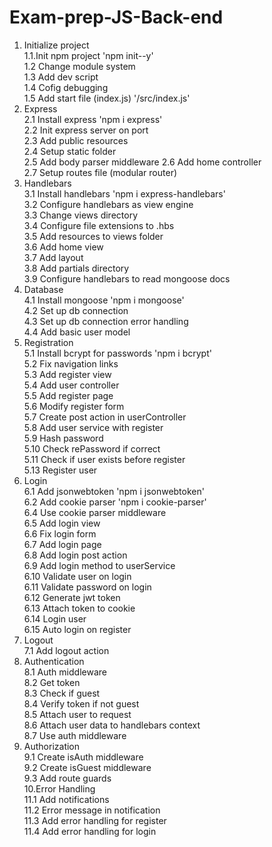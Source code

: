 # Exam-prep-JS-Back-end

1.  Initialize project  
    1.1.Init npm project 'npm init--y'  
    1.2 Change module system  
    1.3 Add dev script  
    1.4 Cofig debugging  
    1.5 Add start file (index.js) '/src/index.js'
2.  Express  
    2.1 Install express 'npm i express'  
    2.2 Init express server on port  
    2.3 Add public resources   
    2.4 Setup static folder  
    2.5 Add body parser middleware 
    2.6 Add home controller    
    2.7 Setup routes file (modular router)  
3.  Handlebars  
    3.1 Install handlebars 'npm i express-handlebars'  
    3.2 Configure handlebars as view engine  
    3.3 Change views directory  
    3.4 Configure file extensions to .hbs  
    3.5 Add resources to views folder  
    3.6 Add home view  
    3.7 Add layout  
    3.8 Add partials directory  
    3.9 Configure handlebars to read mongoose docs  
4.  Database  
    4.1 Install mongoose 'npm i mongoose'   
    4.2 Set up db connection  
    4.3 Set up db connection error handling  
    4.4 Add basic user model  
5. Registration  
    5.1 Install bcrypt for passwords 'npm i bcrypt'  
    5.2 Fix navigation links  
    5.3 Add register view  
    5.4 Add user controller  
    5.5 Add register page  
    5.6 Modify register form  
    5.7 Create post action in userController  
    5.8 Add user service with register  
    5.9 Hash password  
    5.10 Check rePassword if correct  
    5.11 Check if user exists before register  
    5.13 Register user  
6. Login  
    6.1 Add jsonwebtoken 'npm i jsonwebtoken'  
    6.2 Add cookie parser 'npm i cookie-parser'  
    6.4 Use cookie parser middleware  
    6.5 Add login view  
    6.6 Fix login form  
    6.7 Add login page  
    6.8 Add login post action  
    6.9 Add login method to userService  
    6.10 Validate user on login  
    6.11 Validate password on login  
    6.12 Generate jwt token  
    6.13 Attach token to cookie  
    6.14 Login user  
    6.15 Auto login on register  
7. Logout  
    7.1 Add logout action  
8. Authentication  
    8.1 Auth middleware  
    8.2 Get token  
    8.3 Check if guest  
    8.4 Verify token if not guest  
    8.5 Attach user to request  
    8.6 Attach user data to handlebars context  
    8.7 Use auth middleware  
9. Authorization  
    9.1 Create isAuth middleware  
    9.2 Create isGuest middleware  
    9.3 Add route guards  
10.Error Handling  
    11.1 Add notifications  
    11.2 Error message in notification  
    11.3 Add error handling for register  
    11.4 Add error handling for login
